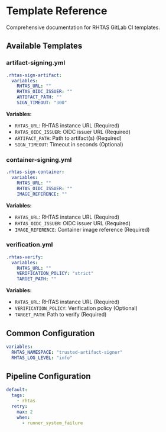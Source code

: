 # Template Reference

Comprehensive documentation for RHTAS GitLab CI templates.

## Available Templates

### artifact-signing.yml

```yaml
.rhtas-sign-artifact:
  variables:
    RHTAS_URL: ""
    RHTAS_OIDC_ISSUER: ""
    ARTIFACT_PATH: ""
    SIGN_TIMEOUT: "300"
```

**Variables:**
- `RHTAS_URL`: RHTAS instance URL (Required)
- `RHTAS_OIDC_ISSUER`: OIDC issuer URL (Required)
- `ARTIFACT_PATH`: Path to artifact(s) (Required)
- `SIGN_TIMEOUT`: Timeout in seconds (Optional)

### container-signing.yml

```yaml
.rhtas-sign-container:
  variables:
    RHTAS_URL: ""
    RHTAS_OIDC_ISSUER: ""
    IMAGE_REFERENCE: ""
```

**Variables:**
- `RHTAS_URL`: RHTAS instance URL (Required)
- `RHTAS_OIDC_ISSUER`: OIDC issuer URL (Required)
- `IMAGE_REFERENCE`: Container image reference (Required)

### verification.yml

```yaml
.rhtas-verify:
  variables:
    RHTAS_URL: ""
    VERIFICATION_POLICY: "strict"
    TARGET_PATH: ""
```

**Variables:**
- `RHTAS_URL`: RHTAS instance URL (Required)
- `VERIFICATION_POLICY`: Verification policy (Optional)
- `TARGET_PATH`: Path to verify (Required)

## Common Configuration

```yaml
variables:
  RHTAS_NAMESPACE: "trusted-artifact-signer"
  RHTAS_LOG_LEVEL: "info"
```

## Pipeline Configuration

```yaml
default:
  tags:
    - rhtas
  retry:
    max: 2
    when:
      - runner_system_failure
```